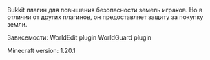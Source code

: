 
Bukkit плагин для повышения безопасности земель играков.
Но в отличии от других плагинов, он предоставляет защиту за покупку земли.

Зависемости:
WorldEdit plugin
WorldGuard plugin

Minecraft version: 1.20.1
